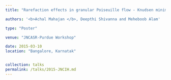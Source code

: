 ```yaml
---
title: "Rarefaction effects in granular Poiseuille flow - Knudsen minimum and temperature bimodality"

authors: '<b>Achal Mahajan </b>, Deepthi Shivanna and Meheboob Alam'

type: "Poster"

venue: "JNCASR-Purdue Workshop"

date: 2015-03-10
location: "Bangalore, Karnatak"


collection: talks
permalink: /talks/2015-JNCIH.md
---
```

